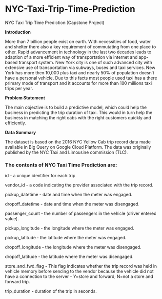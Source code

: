 # NYC-Taxi-Trip-Time-Prediction
NYC Taxi Trip Time Prediction (Capstone Project)

**Introduction**

More than 7 billion people exist on earth. With necessities of food, 
water and shelter there also a key requirement of commutating from
one place to other. Rapid advancement in technology in the last two 
decades leads to adaption of a more efficient way of transportation via 
internet and app-based transport system. New York city is one of such 
advanced city with extensive use of transportation via subways, buses 
and taxi services. New York has more then 10,000 plus taxi and nearly 
50% of population doesn’t have a personal vehicle. Due to this facts
most people used taxi has a there primary mode of transport and it 
accounts for more than 100 millions taxi trips per year.

**Problem Statement**

The main objective is to build a predictive model, which could help 
the business in predicting the trip duration of taxi. This would in turn help
the business in matching the right cabs with the right customers quickly and
efficiently.

**Data Summary**

The dataset is based on the 2016 NYC Yellow Cab trip record data made 
available in Big Query on Google Cloud Platform. The data was 
originally published by the NYC Taxi and Limousine commission (TLC). 
### The contents of NYC Taxi Time Prediction are:
id - a unique identifier for each trip.

vendor_id - a code indicating the provider associated with the trip record.

pickup_datetime - date and time when the meter was engaged.

dropoff_datetime - date and time when the meter was disengaged.

passenger_count - the number of passengers in the vehicle (driver entered value).

pickup_longitude - the longitude where the meter was engaged.

pickup_latitude - the latitude where the meter was engaged.

dropoff_longitude - the longitude where the meter was disengaged.

dropoff_latitude - the latitude where the meter was disengaged.

store_and_fwd_flag - This flag indicates whether the trip record was held in vehicle memory before sending to the vendor because the vehicle did not have a connection to the server - Y=store and forward; N=not a store and forward trip.

trip_duration - duration of the trip in seconds.
